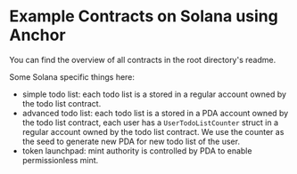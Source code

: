 # Example Contracts on Solana using Anchor

You can find the overview of all contracts in the root directory's readme.

Some Solana specific things here:

- simple todo list: each todo list is a stored in a regular account owned by the todo list contract.
- advanced todo list: each todo list is a stored in a PDA account owned by the todo list contract, each user has a `UserTodoListCounter` struct in a regular account owned by the todo list contract. We use the counter as the seed to generate new PDA for new todo list of the user.
- token launchpad: mint authority is controlled by PDA to enable permissionless mint.
